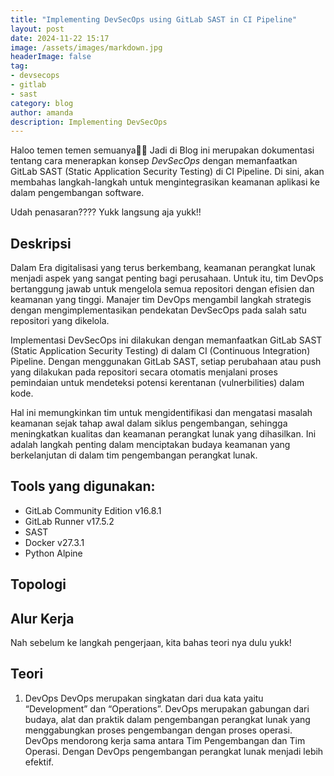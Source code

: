 ```yaml
---
title: "Implementing DevSecOps using GitLab SAST in CI Pipeline"
layout: post
date: 2024-11-22 15:17
image: /assets/images/markdown.jpg
headerImage: false
tag:
- devsecops
- gitlab
- sast
category: blog
author: amanda
description: Implementing DevSecOps
---
```


Haloo temen temen semuanya👋👋 Jadi di Blog ini merupakan dokumentasi tentang cara menerapkan konsep *DevSecOps* dengan memanfaatkan GitLab SAST (Static Application Security Testing) di CI Pipeline. Di sini, akan membahas langkah-langkah untuk mengintegrasikan keamanan aplikasi ke dalam pengembangan software.
<p>Udah penasaran???? Yukk langsung aja yukk!!</p>

## Deskripsi
<p>Dalam Era digitalisasi yang terus berkembang, keamanan perangkat lunak menjadi aspek
yang sangat penting bagi perusahaan. Untuk itu, tim DevOps bertanggung jawab untuk mengelola
semua repositori dengan efisien dan keamanan yang tinggi. Manajer tim DevOps mengambil
langkah strategis dengan mengimplementasikan pendekatan DevSecOps pada salah satu
repositori yang dikelola.</p>
<p>Implementasi DevSecOps ini dilakukan dengan memanfaatkan GitLab SAST (Static
Application Security Testing) di dalam CI (Continuous Integration) Pipeline. Dengan menggunakan
GitLab SAST, setiap perubahaan atau push yang dilakukan pada repositori secara otomatis
menjalani proses pemindaian untuk mendeteksi potensi kerentanan (vulnerbilities) dalam kode.</p>
<p>Hal ini memungkinkan tim untuk mengidentifikasi dan mengatasi masalah keamanan sejak
tahap awal dalam siklus pengembangan, sehingga meningkatkan kualitas dan keamanan
perangkat lunak yang dihasilkan. Ini adalah langkah penting dalam menciptakan budaya
keamanan yang berkelanjutan di dalam tim pengembangan perangkat lunak.</p>

## Tools yang digunakan:
- GitLab Community Edition v16.8.1
- GitLab Runner v17.5.2
- SAST
- Docker v27.3.1
- Python Alpine

## Topologi

## Alur Kerja

<p>Nah sebelum ke langkah pengerjaan, kita bahas teori nya dulu yukk!</p>

## Teori 
1. DevOps
DevOps merupakan singkatan dari dua kata yaitu “Development” dan “Operations”.
DevOps merupakan gabungan dari budaya, alat dan praktik dalam pengembangan perangkat
lunak yang menggabungkan proses pengembangan dengan proses operasi. DevOps mendorong
kerja sama antara Tim Pengembangan dan Tim Operasi. Dengan DevOps pengembangan
perangkat lunak menjadi lebih efektif.
